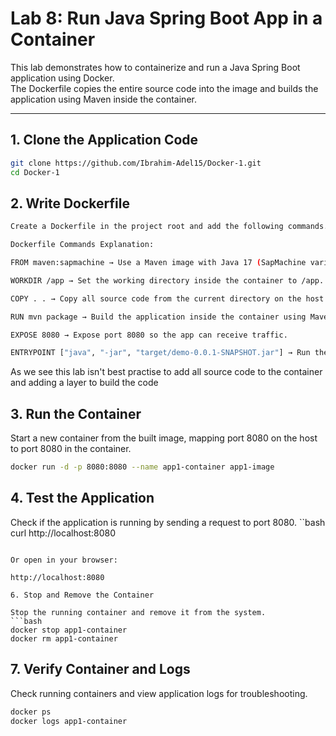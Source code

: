 # Lab 8: Run Java Spring Boot App in a Container

This lab demonstrates how to containerize and run a Java Spring Boot application using Docker.  
The Dockerfile copies the entire source code into the image and builds the application using Maven inside the container.

---

## 1. Clone the Application Code

```bash
git clone https://github.com/Ibrahim-Adel15/Docker-1.git
cd Docker-1
```
## 2.  Write Dockerfile

```bash
Create a Dockerfile in the project root and add the following commands.

Dockerfile Commands Explanation:

FROM maven:sapmachine → Use a Maven image with Java 17 (SapMachine variant) as the base image.

WORKDIR /app → Set the working directory inside the container to /app.

COPY . . → Copy all source code from the current directory on the host to /app in the container.

RUN mvn package → Build the application inside the container using Maven, producing a JAR file.

EXPOSE 8080 → Expose port 8080 so the app can receive traffic.

ENTRYPOINT ["java", "-jar", "target/demo-0.0.1-SNAPSHOT.jar"] → Run the Spring Boot application JAR when the container starts.
```

As we see this lab isn't best practise to add all source code to the container and adding a layer to build the code

## 3. Run the Container

Start a new container from the built image, mapping port 8080 on the host to port 8080 in the container.
```bash
docker run -d -p 8080:8080 --name app1-container app1-image
```
## 4. Test the Application

Check if the application is running by sending a request to port 8080.
``bash
curl http://localhost:8080
```

Or open in your browser:

http://localhost:8080

6. Stop and Remove the Container

Stop the running container and remove it from the system.
```bash
docker stop app1-container
docker rm app1-container
```

## 7. Verify Container and Logs

Check running containers and view application logs for troubleshooting.
```bash
docker ps
docker logs app1-container
```
